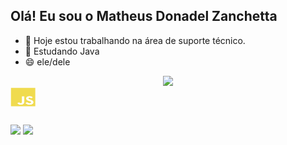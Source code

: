 ## Olá! Eu sou o Matheus Donadel Zanchetta

- 🔭 Hoje estou trabalhando na área de suporte técnico.
- 🌱 Estudando Java
- 😄 ele/dele

<div align="center">
  <a href="https://github.com/Matheus-Zanchetta">
  <img height="180em" src="https://github-readme-stats.vercel.app/api/top-langs/?username=Matheus-Zanchetta&layout=compact&langs_count=7&theme=dracula"/>
</div>

<img align="center" alt="Rafa-Js" height="30" width="40" src="https://raw.githubusercontent.com/devicons/devicon/master/icons/javascript/javascript-plain.svg">

##
 <div>
 <a href="https://www.instagram.com/m.zanchetta21" target="_blank"><img src="https://img.shields.io/badge/-Instagram-%23E4405F?style=for-the-badge&logo=instagram&logoColor=white" target="_blank"></a>
<a href="https://www.linkedin.com/in/matheus-donadel-zanchetta-a57057203/" target="_blank"><img src="https://img.shields.io/badge/-LinkedIn-%230077B5?style=for-the-badge&logo=linkedin&logoColor=white" target="_blank"></a> 
 

